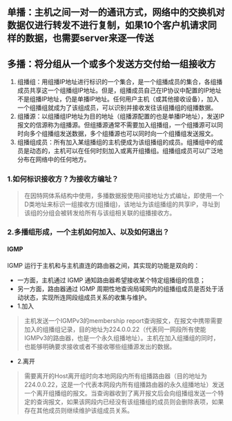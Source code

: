 ## 单播：主机之间一对一的通讯方式，网络中的交换机对数据仅进行转发不进行复制，如果10个客户机请求同样的数据，也需要server来逐一传送
## 多播：将分组从一个或多个发送方交付给一组接收方
1. 组播组：用组播IP地址进行标识的一个集合，是一个组播成员的集合，各组播成员共享这一个组播组IP地址。但是，组播成员自己在IP协议中配置的IP地址不是组播IP地址，仍是单播IP地址。任何用户主机（或其他接收设备），加入一个组播组就成为了该组成员，可以识别并接收发往该组播组的组播数据。  
2. 组播源：以组播组IP地址为目的地址（组播源配置的也是单播IP地址），发送IP报文的信源称为组播源。但组播源通常不需要加入组播组，一个组播源可以同时向多个组播组发送数据，多个组播源也可以同时向一个组播组发送报文。
3. 组播组成员：所有加入某组播组的主机便成为该组播组的成员。组播组中的成员是动态的，主机可以在任何时刻加入或离开组播组。组播组成员可以广泛地分布在网络中的任何地方。
### 1.如何标识接收方？为接收方编址？
> 在因特网体系结构中使用，多播数据报使用间接地址方式编址，即使用一个D类地址来标识一组接收方(组播组)，该地址为该组播组的共享IP，寻址到该组的分组会被转发给所有与该组相关联的组播接收方。  
### 2.多播组形成，一个主机如何加入、以及如何退出？
#### IGMP
 IGMP 运行于主机和与主机直连的路由器之间，其实现的功能是双向的：
- 一方面，主机通过 IGMP 通知路由器希望接收某个特定组播组的信息；
- 另一方面，路由器通过 IGMP 周期性地查询局域网内的组播组成员是否处于活动状态，实现所连网段组成员关系的收集与维护。
- 1.加入
> 主机发送一个IGMPv3的membership report查询报文，在报文中携带需要加入的组播组记录，目的地址为224.0.0.22（代表同一网段所有使能IGMPv3的路由器，也是一个永久组播地址）。主机在加入组播组的同时，也能够明确要求接收或者不接收哪些组播源发出的数据。
- 2.离开
> 需要离开的Host离开组时向本地网段内所有组播路由器（目的地址为224.0.0.22，这是一个代表本网段内所有组播路由器的永久组播地址）发送一个离开组播组的报文。当查询器收到了离开报文后会向组播组发送一个特定的查询报文，如果该网段内已经没有该组播组的成员则会删除表项，如果存在其他成员则继续维护该组成员关系。
